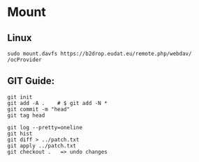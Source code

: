 # Mount

## Linux

```
sudo mount.davfs https://b2drop.eudat.eu/remote.php/webdav/ /ocProvider
```

## GIT Guide:

```
git init
git add -A .    # $ git add -N *
git commit -m "head"
git tag head

git log --pretty=oneline
git hist
git diff > ../patch.txt
git apply ../patch.txt
git checkout .   => undo changes
```
